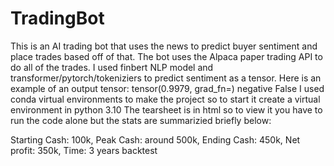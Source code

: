 # TradingBot
This is an AI trading bot that uses the news to predict buyer sentiment and place trades based off of that.
The bot uses the Alpaca paper trading API to do all of the trades.
I used finbert NLP model and transformer/pytorch/tokeniziers to predict sentiment as a tensor.
Here is an example of an output tensor: tensor(0.9979, grad_fn=<SelectBackward0>) negative False
I used conda virtual environments to make the project so to start it create a virtual environment in python 3.10
The tearsheet is in html so to view it you have to run the code alone but the stats are summarizied briefly below:

Starting Cash: 100k, Peak Cash: around 500k, Ending Cash: 450k, Net profit: 350k, Time: 3 years backtest

